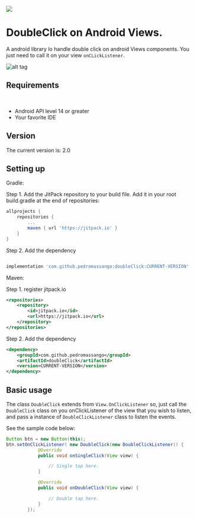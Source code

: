 [![](https://jitpack.io/v/pedromassango/doubleClick.svg)](https://jitpack.io/#pedromassango/doubleClick)

# DoubleClick on Android Views.
A android library lo handle double click on android Views components. You just need to call it on your view `onCLickListener`.

![alt tag](http://chevronscode.com/media/images/android_press_again_to_exit.jpg)

## Requirements
​
- Android API level 14 or greater
- Your favorite IDE

## Version
The current version is: 2.0

## Setting up

Gradle:

Step 1. Add the JitPack repository to your build file.
Add it in your root build.gradle at the end of repositories:
```groovy
allprojects {
	repositories {
		...
		maven { url 'https://jitpack.io' }
	}
}
```

Step 2. Add the dependency
```groovy

implementation 'com.github.pedromassango:doubleClick:CURRENT-VERSION'

```

Maven:

Step 1. register jitpack.io
```xml
<repositories>
	<repository>
	    <id>jitpack.io</id>
	    <url>https://jitpack.io</url>
	</repository>
</repositories>
```

Step 2. Add the dependency

```xml
<dependency>
    <groupId>com.github.pedromassango</groupId>
    <artifactId>doubleClick</artifactId>
    <version>CURRENT-VERSION</version>
</dependency>
```


## Basic usage

The class `DoubleClick` extends from `View.OnClickListener` so, just call the `DoubleClick` class on you onClickListener 
of the view that you wish to listen, and pass a instance of `DoubleClickListener` class to listen the events.

See the sample code below:
```java
Button btn = new Button(this);
btn.setOnClickListener( new DoubleClick(new DoubleClickListener() {
            @Override
            public void onSingleClick(View view) {

                // Single tap here.
            }

            @Override
            public void onDoubleClick(View view) {

                // Double tap here.
            }
        });
```
